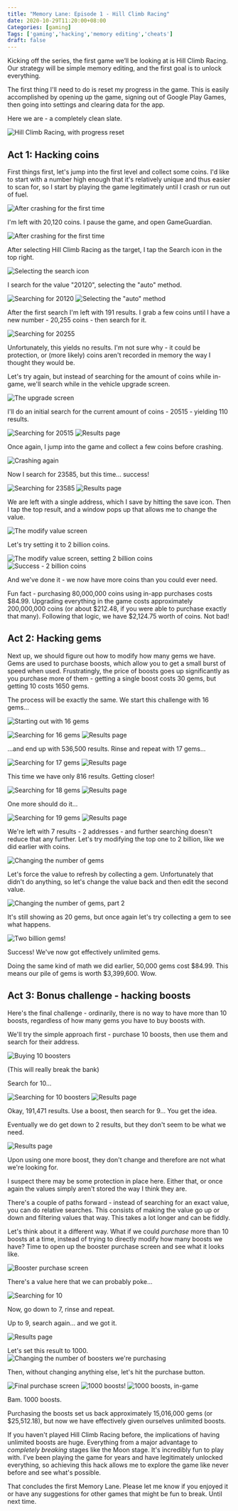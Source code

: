 ```yaml
---
title: "Memory Lane: Episode 1 - Hill Climb Racing"
date: 2020-10-29T11:20:00+08:00
Categories: [gaming]
Tags: ['gaming','hacking','memory editing','cheats']
draft: false
---
```


Kicking off the series, the first game we’ll be looking at is Hill Climb Racing. Our strategy will be simple memory editing, and the first goal is to unlock everything.

The first thing I'll need to do is reset my progress in the game. This is easily accomplished by opening up the game, signing out of Google Play Games, then going into settings and clearing data for the app.

Here we are - a completely clean slate.

![Hill Climb Racing, with progress reset](/img/2020-10-29-memlane-ep1-fresh.png)

## Act 1: Hacking coins
First things first, let's jump into the first level and collect some coins. I'd like to start with a number high enough that it's relatively unique and thus easier to scan for, so I start by playing the game legitimately until I crash or run out of fuel.

![After crashing for the first time](/img/2020-10-29-memlane-ep1-firstcrash.png)

I'm left with 20,120 coins. I pause the game, and open GameGuardian.

![After crashing for the first time](/img/2020-10-29-memlane-ep1-selectprocess.png)

After selecting Hill Climb Racing as the target, I tap the Search icon in the top right.

![Selecting the search icon](/img/2020-10-29-memlane-ep1-searchicon.png)

I search for the value "20120", selecting the "auto" method.

![Searching for 20120](/img/2020-10-29-memlane-ep1-search1.png)
![Selecting the "auto" method](/img/2020-10-29-memlane-ep1-searchauto.png)

After the first search I'm left with 191 results. I grab a few coins until I have a new number - 20,255 coins - then search for it.

![Searching for 20255](/img/2020-10-29-memlane-ep1-search2.png)

Unfortunately, this yields no results. I'm not sure why - it could be protection, or (more likely) coins aren't recorded in memory the way I thought they would be.

Let's try again, but instead of searching for the amount of coins while in-game, we'll search while in the vehicle upgrade screen.

![The upgrade screen](/img/2020-10-29-memlane-ep1-upgradescreen.png)

I'll do an initial search for the current amount of coins - 20515 - yielding 110 results.

![Searching for 20515](/img/2020-10-29-memlane-ep1-search3.png)
![Results page](/img/2020-10-29-memlane-ep1-results1.png)

Once again, I jump into the game and collect a few coins before crashing.

![Crashing again](/img/2020-10-29-memlane-ep1-crash2.png)

<!--- Unused for now ![The upgrade screen](/img/2020-10-29-memlane-ep1-upgradescreen2.png) --->

Now I search for 23585, but this time... success!

![Searching for 23585](/img/2020-10-29-memlane-ep1-search4.png)
![Results page](/img/2020-10-29-memlane-ep1-results2.png)

We are left with a single address, which I save by hitting the save icon. Then I tap the top result, and a window pops up that allows me to change the value.

![The modify value screen](/img/2020-10-29-memlane-ep1-modify1.png)

Let's try setting it to 2 billion coins.

![The modify value screen, setting 2 billion coins](/img/2020-10-29-memlane-ep1-modify1.png)
![Success - 2 billion coins](/img/2020-10-29-memlane-ep1-2billioncoins.png)

And we've done it - we now have more coins than you could ever need.

Fun fact - purchasing 80,000,000 coins using in-app purchases costs $84.99. Upgrading everything in the game costs approximately 200,000,000 coins (or about $212.48, if you were able to purchase exactly that many). Following that logic, we have $2,124.75 worth of coins. Not bad!

## Act 2: Hacking gems
Next up, we should figure out how to modify how many gems we have. Gems are used to purchase boosts, which allow you to get a small burst of speed when used. Frustratingly, the price of boosts goes up significantly as you purchase more of them - getting a single boost costs 30 gems, but getting 10 costs 1650 gems.

The process will be exactly the same. We start this challenge with 16 gems...

![Starting out with 16 gems](/img/2020-10-29-memlane-ep1-16gems.png)

![Searching for 16 gems](/img/2020-10-29-memlane-ep1-search5.png)
![Results page](/img/2020-10-29-memlane-ep1-results3.png)

...and end up with 536,500 results. Rinse and repeat with 17 gems...

![Searching for 17 gems](/img/2020-10-29-memlane-ep1-search6.png)
![Results page](/img/2020-10-29-memlane-ep1-results4.png)

This time we have only 816 results. Getting closer!

![Searching for 18 gems](/img/2020-10-29-memlane-ep1-search7.png)
![Results page](/img/2020-10-29-memlane-ep1-results5.png)

One more should do it...

![Searching for 19 gems](/img/2020-10-29-memlane-ep1-search8.png)
![Results page](/img/2020-10-29-memlane-ep1-results6.png)

We're left with 7 results - 2 addresses - and further searching doesn't reduce that any further. Let's try modifying the top one to 2 billion, like we did earlier with coins.

![Changing the number of gems](/img/2020-10-29-memlane-ep1-modify3.png)

Let's force the value to refresh by collecting a gem. Unfortunately that didn't do anything, so let's change the value back and then edit the second value.

![Changing the number of gems, part 2](/img/2020-10-29-memlane-ep1-modify4.png)

It's still showing as 20 gems, but once again let's try collecting a gem to see what happens.

![Two billion gems!](/img/2020-10-29-memlane-ep1-2billiongems.png)

Success! We've now got effectively unlimited gems.

Doing the same kind of math we did earlier, 50,000 gems cost $84.99. This means our pile of gems is worth $3,399,600. Wow.

## Act 3: Bonus challenge - hacking boosts
Here's the final challenge - ordinarily, there is no way to have more than 10 boosts, regardless of how many gems you have to buy boosts with.

We'll try the simple approach first - purchase 10 boosts, then use them and search for their address.

![Buying 10 boosters](/img/2020-10-29-memlane-ep1-boosters.png)

(This will really break the bank)

Search for 10...

![Searching for 10 boosters](/img/2020-10-29-memlane-ep1-search9.png)
![Results page](/img/2020-10-29-memlane-ep1-results7.png)

Okay, 191,471 results. Use a boost, then search for 9... You get the idea.

Eventually we do get down to 2 results, but they don't seem to be what we need.

![Results page](/img/2020-10-29-memlane-ep1-results8.png)

Upon using one more boost, they don't change and therefore are not what we're looking for.

I suspect there may be some protection in place here. Either that, or once again the values simply aren't stored the way I think they are.

There's a couple of paths forward - instead of searching for an exact value, you can do relative searches. This consists of making the value go up or down and filtering values that way. This takes a lot longer and can be fiddly.

Let's think about it a different way. What if we could *purchase* more than 10 boosts at a time, instead of trying to directly modify how many boosts we have? Time to open up the booster purchase screen and see what it looks like.

![Booster purchase screen](/img/2020-10-29-memlane-ep1-boosterscreen.png)

There's a value here that we can probably poke...

![Searching for 10](/img/2020-10-29-memlane-ep1-search10.png)

Now, go down to 7, rinse and repeat.

Up to 9, search again... and we got it.

![Results page](/img/2020-10-29-memlane-ep1-results9.png)

Let's set this result to 1000.
![Changing the number of boosters we're purchasing](/img/2020-10-29-memlane-ep1-modify4.png)

Then, without changing anything else, let's hit the purchase button.

![Final purchase screen](/img/2020-10-29-memlane-ep1-finalpurchase.png)
![1000 boosts!](/img/2020-10-29-memlane-ep1-1000boosts.png)
![1000 boosts, in-game](/img/2020-10-29-memlane-ep1-1000boosts-ingame.png)

Bam. 1000 boosts.

Purchasing the boosts set us back approximately 15,016,000 gems (or $25,512.18), but now we have effectively given ourselves unlimited boosts.

If you haven't played Hill Climb Racing before, the implications of having unlimited boosts are huge. Everything from a major advantage to *completely breaking* stages like the Moon stage. It's incredibly fun to play with. I've been playing the game for years and have legitimately unlocked everything, so achieving this hack allows me to explore the game like never before and see what's possible.

That concludes the first Memory Lane. Please let me know if you enjoyed it or have any suggestions for other games that might be fun to break. Until next time.

